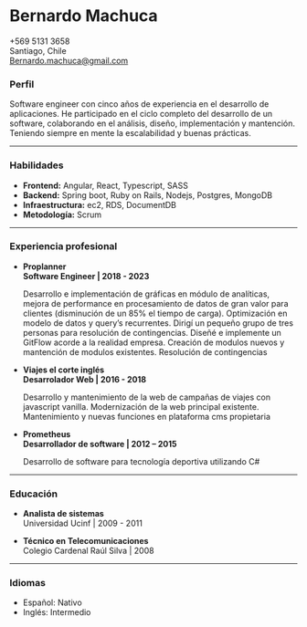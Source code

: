 # Bernardo Machuca
+569 5131 3658  
Santiago, Chile  
Bernardo.machuca@gmail.com  

### Perfil

Software engineer con cinco años de experiencia en el desarrollo de aplicaciones. He
participado en el ciclo completo del desarrollo de un software, colaborando en el
análisis, diseño, implementación y mantención. Teniendo siempre en mente la
escalabilidad y buenas prácticas.

***

### Habilidades

- **Frontend:** Angular, React, Typescript, SASS
- **Backend:** Spring boot, Ruby on Rails, Nodejs, Postgres, MongoDB
- **Infraestructura:** ec2, RDS, DocumentDB
- **Metodología:** Scrum

***

### Experiencia profesional


- **Proplanner  
Software Engineer | 2018 - 2023**


  Desarrollo e implementación de gráficas en módulo de analíticas, mejora de
  performance en procesamiento de datos de gran valor para clientes (disminución de
  un 85% el tiempo de carga). Optimización en modelo de datos y query’s recurrentes.
  Dirigí un pequeño grupo de tres personas para resolución de contingencias. Diseñé e
  implemente un GitFlow acorde a la realidad empresa. Creación de modulos nuevos y
  mantención de modulos existentes. Resolución de contingencias



- **Viajes el corte inglés  
Desarrolador Web | 2016 - 2018**


  Desarrollo y mantenimiento de la web de campañas de viajes con javascript vanilla.
  Modernización de la web principal existente.
  Mantenimiento y nuevas funciones en plataforma cms propietaria


- **Prometheus  
Desarrollador de software | 2012 – 2015**

  Desarrollo de software para tecnología deportiva utilizando C#


***

### Educación

- **Analista de sistemas**  
  Universidad Ucinf | 2009 - 2011

- **Técnico en Telecomunicaciones**  
  Colegio Cardenal Raúl Silva | 2008

***

### Idiomas

- Español: Nativo
- Inglés: Intermedio


